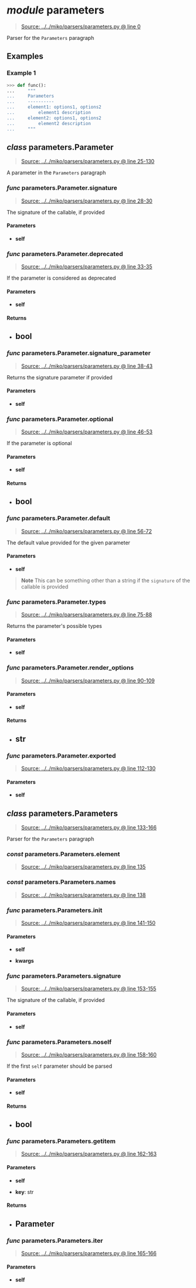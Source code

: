 # *module* **parameters**

> [Source: ../../miko/parsers/parameters.py @ line 0](../../miko/parsers/parameters.py#L0)

Parser for the `Parameters` paragraph

## Examples

### Example 1

```python
>>> def func():
...     """
...     Parameters
...     ----------
...     element1: options1, options2
...         element1 description
...     element2: options1, options2
...         element2 description
...     """
```

## *class* parameters.**Parameter**

> [Source: ../../miko/parsers/parameters.py @ line 25-130](../../miko/parsers/parameters.py#L25-L130)

A parameter in the `Parameters` paragraph

### *func* parameters.Parameter.**signature**

> [Source: ../../miko/parsers/parameters.py @ line 28-30](../../miko/parsers/parameters.py#L28-L30)

The signature of the callable, if provided

#### Parameters

- **self**


### *func* parameters.Parameter.**deprecated**

> [Source: ../../miko/parsers/parameters.py @ line 33-35](../../miko/parsers/parameters.py#L33-L35)

If the parameter is considered as deprecated

#### Parameters

- **self**


#### Returns

- bool
    - 

### *func* parameters.Parameter.**signature_parameter**

> [Source: ../../miko/parsers/parameters.py @ line 38-43](../../miko/parsers/parameters.py#L38-L43)

Returns the signature parameter if provided

#### Parameters

- **self**


### *func* parameters.Parameter.**optional**

> [Source: ../../miko/parsers/parameters.py @ line 46-53](../../miko/parsers/parameters.py#L46-L53)

If the parameter is optional

#### Parameters

- **self**


#### Returns

- bool
    - 

### *func* parameters.Parameter.**default**

> [Source: ../../miko/parsers/parameters.py @ line 56-72](../../miko/parsers/parameters.py#L56-L72)

The default value provided for the given parameter

#### Parameters

- **self**


> **Note**
> This can be something other than a string if the `signature` of the callable is provided

### *func* parameters.Parameter.**types**

> [Source: ../../miko/parsers/parameters.py @ line 75-88](../../miko/parsers/parameters.py#L75-L88)

Returns the parameter's possible types

#### Parameters

- **self**


### *func* parameters.Parameter.**render_options**

> [Source: ../../miko/parsers/parameters.py @ line 90-109](../../miko/parsers/parameters.py#L90-L109)

#### Parameters

- **self**


#### Returns

- str
    - 

### *func* parameters.Parameter.**exported**

> [Source: ../../miko/parsers/parameters.py @ line 112-130](../../miko/parsers/parameters.py#L112-L130)

#### Parameters

- **self**


## *class* parameters.**Parameters**

> [Source: ../../miko/parsers/parameters.py @ line 133-166](../../miko/parsers/parameters.py#L133-L166)

Parser for the `Parameters` paragraph

### *const* parameters.Parameters.**element**

> [Source: ../../miko/parsers/parameters.py @ line 135](../../miko/parsers/parameters.py#L135)

### *const* parameters.Parameters.**names**

> [Source: ../../miko/parsers/parameters.py @ line 138](../../miko/parsers/parameters.py#L138)

### *func* parameters.Parameters.**__init__**

> [Source: ../../miko/parsers/parameters.py @ line 141-150](../../miko/parsers/parameters.py#L141-L150)

#### Parameters

- **self**


- **kwargs**


### *func* parameters.Parameters.**signature**

> [Source: ../../miko/parsers/parameters.py @ line 153-155](../../miko/parsers/parameters.py#L153-L155)

The signature of the callable, if provided

#### Parameters

- **self**


### *func* parameters.Parameters.**noself**

> [Source: ../../miko/parsers/parameters.py @ line 158-160](../../miko/parsers/parameters.py#L158-L160)

If the first `self` parameter should be parsed

#### Parameters

- **self**


#### Returns

- bool
    - 

### *func* parameters.Parameters.**__getitem__**

> [Source: ../../miko/parsers/parameters.py @ line 162-163](../../miko/parsers/parameters.py#L162-L163)

#### Parameters

- **self**


- **key**: str


#### Returns

- Parameter
    - 

### *func* parameters.Parameters.**__iter__**

> [Source: ../../miko/parsers/parameters.py @ line 165-166](../../miko/parsers/parameters.py#L165-L166)

#### Parameters

- **self**

